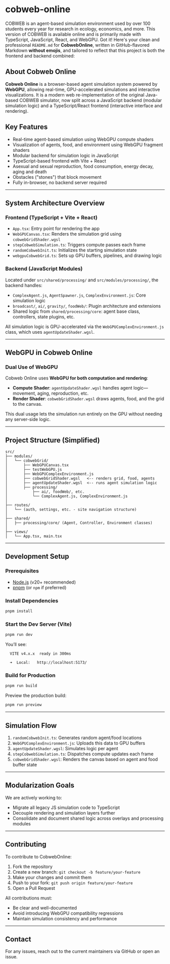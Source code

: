 # cobweb-online
COBWEB is an agent-based simulation environment used by over 100 students every year for research in ecology, economics, and more. This version of COBWEB is available online and is primarily made with TypeScript, JavaScript, React, and WebGPU.
Got it! Here's your clean and professional `README.md` for **CobwebOnline**, written in GitHub-flavored Markdown **without emojis**, and tailored to reflect that this project is both the frontend and backend combined:



## About Cobweb Online

**Cobweb Online** is a browser-based agent simulation system powered by **WebGPU**, allowing real-time, GPU-accelerated simulations and interactive visualizations. It is a modern web re-implementation of the original Java-based COBWEB simulator, now split across a JavaScript backend (modular simulation logic) and a TypeScript/React frontend (interactive interface and rendering). 


## Key Features

- Real-time agent-based simulation using WebGPU compute shaders
- Visualization of agents, food, and environment using WebGPU fragment shaders
- Modular backend for simulation logic in JavaScript
- TypeScript-based frontend with Vite + React
- Asexual and sexual reproduction, food consumption, energy decay, aging and death
- Obstacles ("stones") that block movement
- Fully in-browser, no backend server required

---

## System Architecture Overview

### Frontend (TypeScript + Vite + React)

- `App.tsx`: Entry point for rendering the app
- `WebGPUCanvas.tsx`: Renders the simulation grid using `cobwebGridShader.wgsl`
- `stepCobwebSimulation.ts`: Triggers compute passes each frame
- `randomCobwebInit.ts`: Initializes the starting simulation state
- `webgpuCobwebGrid.ts`: Sets up GPU buffers, pipelines, and drawing logic

### Backend (JavaScript Modules)

Located under `src/shared/processing/` and `src/modules/processing/`, the backend handles:

- `ComplexAgent.js`, `AgentSpawner.js`, `ComplexEnvironment.js`: Core simulation logic
- `broadcast/`, `ai/`, `gravity/`, `foodWeb/`: Plugin architecture and extensions
- Shared logic from `shared/processing/core`: agent base class, controllers, state plugins, etc.

All simulation logic is GPU-accelerated via the `WebGPUComplexEnvironment.js` class, which uses `agentUpdateShader.wgsl`.

---

## WebGPU in Cobweb Online

### Dual Use of WebGPU

Cobweb Online uses **WebGPU for both computation and rendering**:

- **Compute Shader**: `agentUpdateShader.wgsl` handles agent logic—movement, aging, reproduction, etc.
- **Render Shader**: `cobwebGridShader.wgsl` draws agents, food, and the grid to the canvas.

This dual usage lets the simulation run entirely on the GPU without needing any server-side logic.

---

## Project Structure (Simplified)

```plaintext
src/
├── modules/
│   └── cobwebGrid/
│       ├── WebGPUCanvas.tsx
│       ├── testWebGPU.js
│       ├── WebGPUComplexEnvironment.js
│       ├── cobwebGridShader.wgsl   <-- renders grid, food, agents
│       ├── agentUpdateShader.wgsl  <-- runs agent simulation logic
│       ├── processing/
│           ├── ai/, foodWeb/, etc.
│           └── ComplexAgent.js, ComplexEnvironment.js
│
├── routes/
│   └── (auth, settings, etc. - site navigation structure)
│
├── shared/
│   ├── processing/core/ (Agent, Controller, Environment classes)
│
├── views/
│   └── App.tsx, main.tsx
```

---

## Development Setup

### Prerequisites

- [Node.js](https://nodejs.org/) (v20+ recommended)
- [pnpm](https://pnpm.io/) (or `npm` if preferred)

### Install Dependencies

```bash
pnpm install
```

### Start the Dev Server (Vite)

```bash
pnpm run dev
```

You’ll see:

```
  VITE v4.x.x  ready in 300ms

  ➜  Local:   http://localhost:5173/
```

### Build for Production

```bash
pnpm run build
```

Preview the production build:

```bash
pnpm run preview
```

---

## Simulation Flow

1. `randomCobwebInit.ts`: Generates random agent/food locations
2. `WebGPUComplexEnvironment.js`: Uploads this data to GPU buffers
3. `agentUpdateShader.wgsl`: Simulates logic per agent
4. `stepCobwebSimulation.ts`: Dispatches compute updates each frame
5. `cobwebGridShader.wgsl`: Renders the canvas based on agent and food buffer state

---

## Modularization Goals

We are actively working to:

- Migrate all legacy JS simulation code to TypeScript
- Decouple rendering and simulation layers further
- Consolidate and document shared logic across overlays and processing modules

---

## Contributing

To contribute to CobwebOnline:

1. Fork the repository
2. Create a new branch: `git checkout -b feature/your-feature`
3. Make your changes and commit them
4. Push to your fork: `git push origin feature/your-feature`
5. Open a Pull Request

All contributions must:
- Be clear and well-documented
- Avoid introducing WebGPU compatibility regressions
- Maintain simulation consistency and performance

---

## Contact

For any issues, reach out to the current maintainers via GitHub or open an issue.


